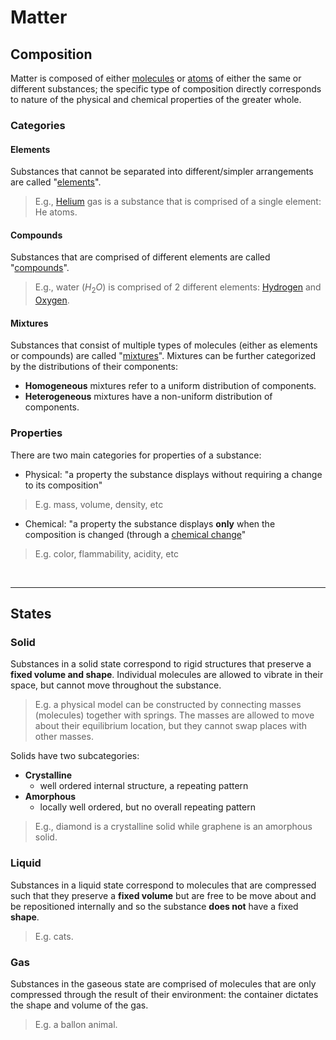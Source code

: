 # Matter

## Composition

Matter is composed of either [molecules](/chem/Molecules.md) or [atoms](/chem/Atoms.md) of either the same or different substances; the specific type of composition directly corresponds to nature of the physical and chemical properties of the greater whole.

### Categories

#### Elements

Substances that cannot be separated into different/simpler arrangements are called "[elements](/chem/Elements.md)".

> E.g., [Helium](/chem/Helium.md) gas is a substance that is comprised of a single element: He atoms.

#### Compounds

Substances that are comprised of different elements are called "[compounds](/chem/Compounds.md)".

> E.g., water ($H_2O$) is comprised of 2 different elements: [Hydrogen](/chem/Hydrogen.md) and [Oxygen](/chem/Oxygen.md).

#### Mixtures

Substances that consist of multiple types of molecules (either as elements or compounds) are called "[mixtures](/chem/Mixtures.md)". Mixtures can be further categorized by the distributions of their components:

  - **Homogeneous** mixtures refer to a uniform distribution of components.
  - **Heterogeneous** mixtures have a non-uniform distribution of components.

### Properties

There are two main categories for properties of a substance:

- Physical: "a property the substance displays without requiring a change to its composition"

> E.g. mass, volume, density, etc

- Chemical: "a property the substance displays **only** when the composition is changed (through a [chemical change](/chem/ChemicalChange.md)"

> E.g. color, flammability, acidity, etc

<br />

---

## States

### Solid

Substances in a solid state correspond to rigid structures that preserve a **fixed volume and shape**. Individual molecules are allowed to vibrate in their space, but cannot move throughout the substance.

> E.g. a physical model can be constructed by connecting masses (molecules) together with springs. The masses are allowed to move about their equilibrium location, but they cannot swap places with other masses.

Solids have two subcategories:

  - **Crystalline**
    - well ordered internal structure, a repeating pattern
  - **Amorphous**
    - locally well ordered, but no overall repeating pattern

> E.g., diamond is a crystalline solid while graphene is an amorphous solid.

### Liquid

Substances in a liquid state correspond to molecules that are compressed such that they preserve a **fixed volume** but are free to be move about and be repositioned internally and so the substance **does not** have a fixed **shape**.

> E.g. cats.

### Gas

Substances in the gaseous state are comprised of molecules that are only compressed through the result of their environment: the container dictates the shape and volume of the gas.

> E.g. a ballon animal.
